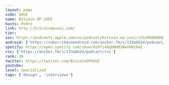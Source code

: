 ```yaml
---
layout: page
code: UXUI
name: Bitcoin OP_UXUI
hosts: Pedro
link: http://bitcoinopuxui.com/
tier: 
ios: https://podcasts.apple.com/us/podcast/bitcoin-op-uxui/id1498009882?uo=4
android: ['https://subscribeonandroid.com/anchor.fm/s/133abb24/podcast/rss']
spotify: https://open.spotify.com/show/6SdTi48qDNHB2WwVHNj6m2
rss: ['https://anchor.fm/s/133abb24/podcast/rss']
rank: 36
twitter: https://twitter.com/BitcoinOPUXUI
youtube: 
level: Specialized
tags: ['design', 'interviews']
---
```

